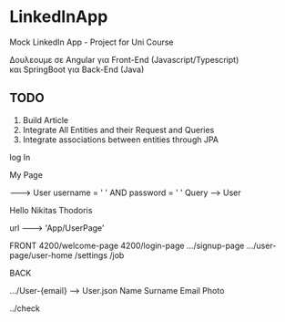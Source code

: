 # LinkedInApp
Mock LinkedIn App - Project for Uni Course


Δουλεουμε σε Angular για Front-End (Javascript/Typescript)<br>
και SpringBoot για Back-End (Java)




## TODO

1) Build Article
2) Integrate All Entities and their Request and Queries
3) Integrate associations between entities through JPA

log In 


My Page 

---> User username = ' ' AND password = ' ' Query --> User


Hello Nikitas Thodoris 

url ---> 'App/UserPage'

FRONT
4200/welcome-page
4200/login-page
.../signup-page
.../user-page/user-home
            /settings
            /job


BACK 

.../User-{email} --> User.json Name Surname Email Photo 

../check